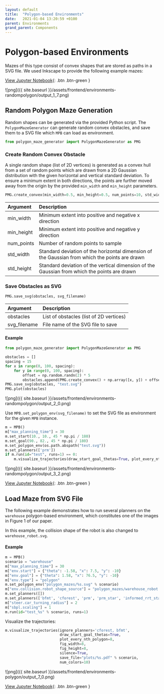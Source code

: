 ```yaml
---
layout: default
title:  "Polygon-based Environments"
date:   2021-01-04 13:20:59 +0100
parent: Environments
grand_parent: Components
---
```


# Polygon-based Environments

Mazes of this type consist of convex shapes that are stored as paths in a SVG file. We used Inkscape to provide the following example mazes:

[View Jupyter Notebook](https://github.com/eric-heiden/mpb/blob/master/plotting/Polygon%20Mazes.ipynb){: .btn .btn-green }
    
![png]({{ site.baseurl }}/assets/frontend/environments-randompolygon/output_1_7.png)

## Random Polygon Maze Generation

Random shapes can be generated via the provided Python script. The `PolygonMazeGenerator` can generate random convex obstacles, and save them to a SVG file which `MPB` can load as environment. 

```python
from polygon_maze_generator import PolygonMazeGenerator as PMG
```

### Create Random Convex Obstacle

A single random shape (list of 2D vertices) is generated as a convex hull from a set of random points which are drawn from a 2D Gaussian distribution with the given horizontal and vertical standard deviation. To ensure a minimum extent in both directions, the points are further moved away from the origin by the provided `min_width` and `min_height` parameters.

```py
PMG.create_convex(min_width=0.5, min_height=0.5, num_points=10, std_width=2., std_height=2.)
```

| Argument        | Description        |
|:----------------|:-------------------|
| min_width  | Minimum extent into positive and negative x direction |
| min_height | Minimum extent into positive and negative y direction |
| num_points | Number of random points to sample |
| std_width  | Standard deviation of the horizontal dimension of the Gaussian from which the points are drawn |
| std_height | Standard deviation of the vertical dimension of the Gaussian from which the points are drawn |

### Save Obstacles as SVG

```py
PMG.save_svg(obstacles, svg_filename)
```

| Argument        | Description        |
|:----------------|:-------------------|
| obstacles    | List of obstacles (list of 2D vertices) |
| svg_filename | File name of the SVG file to save |

#### Example

```python
from polygon_maze_generator import PolygonMazeGenerator as PMG

obstacles = []
spacing = 15
for x in range(0, 100, spacing):
    for y in range(0, 100, spacing):
        offset = np.random.randn(2) * 5
        obstacles.append(PMG.create_convex() + np.array([x, y]) + offset)
PMG.save_svg(obstacles, "test.svg")
PMG.plot(obstacles)
```
    
![png]({{ site.baseurl }}/assets/frontend/environments-randompolygon/output_2_0.png)

Use `MPB.set_polygon_env(svg_filename)` to set the SVG file as environment for the given `MPB` instance.


```python
m = MPB()
m["max_planning_time"] = 30
m.set_start(10., 10., 45 * np.pi / 180)
m.set_goal(90., 82., 45 * np.pi / 180)
m.set_polygon_env(os.path.abspath("test.svg"))
m.set_planners(['prm'])
if m.run(id="test", runs=1) == 0:
    m.visualize_trajectories(draw_start_goal_thetas=True, plot_every_nth_polygon=10, silence=True)
```
 
![png]({{ site.baseurl }}/assets/frontend/environments-randompolygon/output_3_2.png)

[View Jupyter Notebook](https://github.com/eric-heiden/mpb/blob/master/plotting/Polygon%20Maze%20Generation.ipynb){: .btn .btn-green }

## Load Maze from SVG File

The following example demonstrates how to run several planners on the `warehouse` polygon-based environment, which constitutes one of the images in Figure 1 of our paper.

In this example, the collision shape of the robot is also changed to `warehouse_robot.svg`.

#### Example

```python
m = MPB()
scenario = "warehouse"
m["max_planning_time"] = 30
m["env.start"] = {"theta": -1.58, "x": 7.5, "y": -10}
m["env.goal"] = {"theta": 1.58, "x": 76.5, "y": -10}
m["env.type"] = "polygon"
m.set_polygon_env("polygon_mazes/%s.svg" % scenario)
m["env.collision.robot_shape_source"] = "polygon_mazes/warehouse_robot.svg"
m.set_planners([])
m.set_planners(['bfmt', 'cforest', 'prm', 'prm_star', 'informed_rrt_star', 'sbpl_mha'])
m["steer.car_turning_radius"] = 2
m["sbpl.scaling"] = 1
m.run(id="test_%s" % scenario, runs=1)
```

Visualize the trajectories:

```python
m.visualize_trajectories(ignore_planners='cforest, bfmt',
                         draw_start_goal_thetas=True,
                         plot_every_nth_polygon=8,
                         fig_width=8,
                         fig_height=8,
                         silence=True,
                         save_file="plots/%s.pdf" % scenario,
                         num_colors=10)
```
    
![png]({{ site.baseurl }}/assets/frontend/environments-polygon/output_7_0.png)

[View Jupyter Notebook](https://github.com/eric-heiden/mpb/blob/master/plotting/Polygon%20Worlds%20Testing.ipynb){: .btn .btn-green }
    